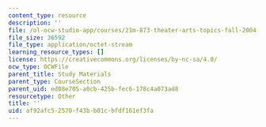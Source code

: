 ```yaml
---
content_type: resource
description: ''
file: /ol-ocw-studio-app/courses/21m-873-theater-arts-topics-fall-2004-january-iap-2005/af92afc52570f43bb01cbfdf161ef3fa_flrpnOS1.pdf
file_size: 36592
file_type: application/octet-stream
learning_resource_types: []
license: https://creativecommons.org/licenses/by-nc-sa/4.0/
ocw_type: OCWFile
parent_title: Study Materials
parent_type: CourseSection
parent_uid: ed08e705-a0cb-425b-fec6-178c4a073ad8
resourcetype: Other
title: ''
uid: af92afc5-2570-f43b-b01c-bfdf161ef3fa
---
```

